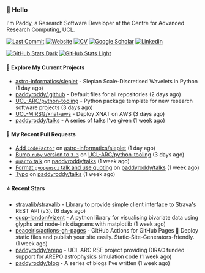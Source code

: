 ### 👋 Hello

I'm Paddy, a Research Software Developer at the Centre for Advanced Research
Computing, UCL.

[![Last Commit](https://img.shields.io/github/last-commit/paddyroddy/paddyroddy/main?label=updated)](https://github.com/paddyroddy)
[![Website](https://img.shields.io/badge/GitHub%20Pages-222?logo=githubpages&logoColor=fff&style=for-the-badge&style=flat)](https://paddyroddy.github.io)
[![CV](https://img.shields.io/badge/CV-PDF-pink.svg)](https://paddyroddy.github.io/cv)
[![Google Scholar](https://img.shields.io/badge/Google%20Scholar-4285F4?logo=googlescholar&logoColor=fff&style=for-the-badge&style=flat)](https://scholar.google.com/citations?user=OFigHUwAAAAJ)
[![Linkedin](https://img.shields.io/badge/LinkedIn-0A66C2?logo=linkedin&logoColor=fff&style=for-the-badge&style=flat)](https://www.linkedin.com/in/patrickjamesroddy)

[![GitHub Stats Dark](https://github-readme-stats-paddyroddy.vercel.app/api?username=paddyroddy&disable_animations=true&hide_border=true&hide_title=true&include_all_commits=true&rank_icon=github&show=prs_merged,reviews&show_icons=true&theme=tokyonight)](https://github.com/paddyroddy/paddyroddy#gh-dark-mode-only)
[![GitHub Stats Light](https://github-readme-stats-paddyroddy.vercel.app/api?username=paddyroddy&disable_animations=true&hide_border=true&hide_title=true&include_all_commits=true&rank_icon=github&show=prs_merged,reviews&show_icons=true&theme=default)](https://github.com/paddyroddy/paddyroddy#gh-light-mode-only)

#### 👷 Explore My Current Projects

- [astro-informatics/sleplet](https://github.com/astro-informatics/sleplet) - Slepian Scale-Discretised Wavelets in Python
  (1 day ago)
- [paddyroddy/.github](https://github.com/paddyroddy/.github) - Default files for all repositories
  (2 days ago)
- [UCL-ARC/python-tooling](https://github.com/UCL-ARC/python-tooling) - Python package template for new research software projects
  (3 days ago)
- [UCL-MIRSG/xnat-aws](https://github.com/UCL-MIRSG/xnat-aws) - Deploy XNAT on AWS
  (3 days ago)
- [paddyroddy/talks](https://github.com/paddyroddy/talks) - A series of talks I&#39;ve given
  (1 week ago)

#### 🔨 My Recent Pull Requests

- [Add `CodeFactor`](https://github.com/astro-informatics/sleplet/pull/398) on [astro-informatics/sleplet](https://github.com/astro-informatics/sleplet)
  (1 day ago)
- [Bump `ruby` version to `3.3`](https://github.com/UCL-ARC/python-tooling/pull/424) on [UCL-ARC/python-tooling](https://github.com/UCL-ARC/python-tooling)
  (3 days ago)
- [`quarto` talk](https://github.com/paddyroddy/talks/pull/51) on [paddyroddy/talks](https://github.com/paddyroddy/talks)
  (1 week ago)
- [Format `pyopensci` talk and use quoting](https://github.com/paddyroddy/talks/pull/50) on [paddyroddy/talks](https://github.com/paddyroddy/talks)
  (1 week ago)
- [Typo](https://github.com/paddyroddy/talks/pull/49) on [paddyroddy/talks](https://github.com/paddyroddy/talks)
  (1 week ago)

#### ⭐ Recent Stars

- [stravalib/stravalib](https://github.com/stravalib/stravalib) - Library to provide simple client interface to Strava&#39;s REST API (v3).
  (6 days ago)
- [cusp-london/vizent](https://github.com/cusp-london/vizent) - A python library for visualising bivariate data using glyphs and node-link diagrams with matplotlib
  (1 week ago)
- [peaceiris/actions-gh-pages](https://github.com/peaceiris/actions-gh-pages) - GitHub Actions for GitHub Pages 🚀 Deploy static files and publish your site easily. Static-Site-Generators-friendly.
  (1 week ago)
- [paddyroddy/arepo](https://github.com/paddyroddy/arepo) - UCL ARC RSE project providing DIRAC funded support for AREPO astrophysics simulation code
  (1 week ago)
- [paddyroddy/blog](https://github.com/paddyroddy/blog) - A series of blogs I&#39;ve written
  (1 week ago)
